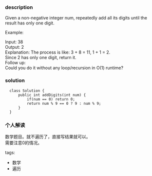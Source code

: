 ### description    
  Given a non-negative integer num, repeatedly add all its digits until the result has only one digit.  
    
  Example:  
    
  Input: 38  
  Output: 2   
  Explanation: The process is like: 3 + 8 = 11, 1 + 1 = 2.   
               Since 2 has only one digit, return it.  
  Follow up:  
  Could you do it without any loop/recursion in O(1) runtime?  
### solution    
```    
  class Solution {  
      public int addDigits(int num) {  
          if(num == 0) return 0;  
          return num % 9 == 0 ? 9 : num % 9;  
      }  
  }  
```    
    
### 个人解读    
  数学题目。就不遍历了，直接写结果就可以。  
  需要注意0的情况。  
    
tags:    
  -  数学  
  -  遍历    
